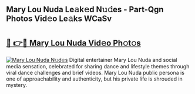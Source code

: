 ## Mary Lou Nuda Le𝚊k𝚎d N𝚞𝚍es - Part-Qgn Photos Vid𝚎o Le𝚊ks WCaSv

# <h2><a href="http://fbdcqf6.evod.top/?m=Mary+Lou+Nuda">🔗 👉🔴 Mary Lou Nuda Vid𝚎o Ph𝚘t𝚘s</a></h2>

[![Mary Lou Nuda N𝚞d𝚎s](https://i.imgur.com/8V9OHl7.gif)](http://fbdcqf6.evod.top/?m=Mary+Lou+Nuda)
Digital entertainer Mary Lou Nuda and social media sensation, celebrated for sharing dance and lifestyle themes through viral dance challenges and brief videos. Mary Lou Nuda public persona is one of approachability and authenticity, but his private life is shrouded in mystery. 
